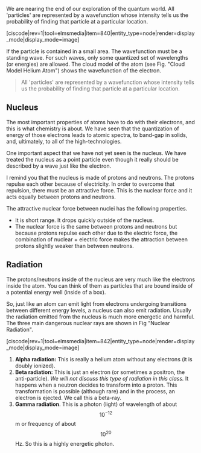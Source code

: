 We are nearing the end of our exploration of the quantum world.  All 'particles' are represented by a wavefunction whose intensity tells us the probability of finding that particle at a particular location.

[ciscode|rev=1|tool=elmsmedia|item=840|entity_type=node|render=display_mode|display_mode=image]

If the particle is contained in a small area. The wavefunction must be a standing wave. For such waves, only some quantized set of wavelengths (or energies) are allowed. The cloud model of the atom (see Fig. "Cloud Model Helium Atom") shows the wavefunction of the electron.

> All 'particles' are represented by a wavefunction whose intensity tells us the probability of finding that particle at a particular location.

## Nucleus

The most important properties of atoms have to do with their electrons, and this is what chemistry is about. We have seen that the quantization of energy of those electrons leads to atomic spectra, to band-gap in solids, and, ultimately, to all of the high-technologies. 

One important aspect that we have not yet seen is the nucleus. We have treated the nucleus as a point particle even though it really should be described by a wave just like the electron.

I remind you that the nucleus is made of protons and neutrons. The protons repulse each other because of electricity. In order to overcome that repulsion, there must be an attractive force. This is the nuclear force and it acts equally between protons and neutrons.

The attractive nuclear force between nuclei has the following properties.

- It is short range. It drops quickly outside of the nucleus.
- The nuclear force is the same between protons and neutrons but because protons repulse each other due to the electric force, the combination of nuclear + electric force makes the attraction between protons slightly weaker than between neutrons.

## Radiation

The protons/neutrons inside of the nucleus are very much like the electrons inside the atom. You can think of them as particles that are bound inside of a potential energy well (inside of a box). 

So, just like an atom can emit light from electrons undergoing transitions between different energy levels, a nucleus can also emit radiation. Usually the radiation emitted from the nucleus is much more energetic and harmful. The three main dangerous nuclear rays are shown in Fig "Nuclear Radiation".

[ciscode|rev=1|tool=elmsmedia|item=842|entity_type=node|render=display_mode|display_mode=image]

1. **Alpha radiation:** This is really a helium atom without any electrons (it is doubly ionized).
2. **Beta radiation:** This is just an electron (or sometimes a positron, the anti-particle). _We will not discuss this type of radiation in this class._ It happens when a neutron decides to transform into a proton. This transformation is possible (although rare) and in the process, an electron is ejected. We call this a beta-ray.
3. **Gamma radiation**. This is a photon (light) of wavelength of about $$10^{-12}$$ m or frequency of about $$10^{20}$$ Hz. So this is a highly energetic photon.
